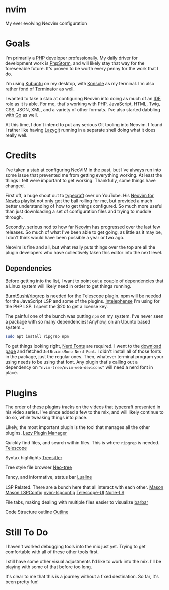 # nvim
My ever evolving Neovim configuration
# Goals
I'm primarily a [PHP](https://www.php.net) developer professionally.  My daily driver for development work is [PhpStorm](https://www.jetbrains.com/phpstorm/), and will likely stay that way for the foreseeable future.  It's proven to be worth every penny for the work that I do.

I'm using [Kubuntu](https://kubuntu.org/) on my desktop, with [Konsole](https://konsole.kde.org/) as my terminal.  I'm also rather fond of [Terminator](https://gnome-terminator.org/) as well.

I wanted to take a stab at configuring Neovim into doing as much of an [IDE](https://en.wikipedia.org/wiki/Integrated_development_environment) role as it is able.  For me, that's working with PHP, JavaScript, HTML, Twig, CSS, JSON, XML, and a variety of other formats.  I've also started dabbling with [Go](https://go.dev/) as well.

At this time, I don't intend to put any serious Git tooling into Neovim.  I found I rather like having [Lazygit](https://github.com/jesseduffield/lazygit) running in a separate shell doing what it does really well.
# Credits
I've taken a stab at configuring NeoVIM in the past, but I've always run into some issue that prevented me from getting everything working.  At least the things I felt were important to get working.  Thankfully, some things have changed.

First off, a huge shout out to [typecraft](https://www.youtube.com/@typecraft_dev) over on YouTube.  His [Neovim for Newbs](https://www.youtube.com/playlist?list=PLsz00TDipIffreIaUNk64KxTIkQaGguqn) playlist not only got the ball rolling for me, but provided a much better understanding of how to get things configured.  So much more useful than just downloading a set of configuration files and trying to muddle through.

Secondly, serious nod to how far [Neovim](https://neovim.io/) has progressed over the last few releases.  So much of what I've been able to get going, as little as it may be, I don't think would have been possible a year or two ago.

Neovim is fine and all, but what really puts things over the top are all the plugin developers who have collectively taken this editor into the next level.
## Dependencies
Before getting into the list, I want to point out a couple of dependencies that a Linux system will likely need in order to get things running.

[BurntSushi/ripgrep](https://github.com/BurntSushi/ripgrep) is needed for the Telescope plugin.
[npm](https://www.npmjs.com/) will be needed for the JavaScript LSP and some of the plugins.
[Intelephense](https://intelephense.com/) I'm using for the PHP LSP.  I spent the $20 to get a license key.

The painful one of the bunch was putting `npm` on my system.  I've never seen a package with so many dependencies!  Anyhow, on an Ubuntu based system...
```bash
sudo apt install ripgrep npm
```

To get things looking right, [Nerd Fonts](https://www.nerdfonts.com/) are required.  I went to the [download page](https://www.nerdfonts.com/font-downloads) and fetched `JetBrainsMono Nerd Font`.  I didn't install all of those fonts in the package, just the regular ones.  Then, whatever terminal program your using needs to be using that font.  Any plugin that's calling out a dependency on `"nvim-tree/nvim-web-devicons"` will need a nerd font in place.
# Plugins
The order of these plugins tracks on the videos that [typecraft](https://www.youtube.com/playlist?list=PLsz00TDipIffreIaUNk64KxTIkQaGguqn) presented in his video series.  I've since added a few to the mix, and will likely continue to do so, while tweaking things into place.

Likely, the most important plugin is the tool that manages all the other plugins.
[Lazy Plugin Manager](https://github.com/folke/lazy.nvim)

Quickly find files, and search within files.  This is where `ripgrep` is needed.
[Telescope](https://github.com/nvim-telescope/telescope.nvim)

Syntax highlights
[Treesitter](https://github.com/nvim-treesitter/nvim-treesitter)

Tree style file browser
[Neo-tree](https://github.com/nvim-neo-tree/neo-tree.nvim)

Fancy, and informative, status bar
[Lualine](https://github.com/nvim-lualine/lualine.nvim)

LSP Related.  There are a bunch here that all interact with each other.
[Mason](https://github.com/williamboman/mason.nvim)
[Mason LSPConfig](https://github.com/williamboman/mason-lspconfig.nvim)
[nvim-lspconfig](https://github.com/neovim/nvim-lspconfig)
[Telescope-UI](https://github.com/nvim-telescope/telescope-ui-select.nvim)
[None-LS](https://github.com/nvimtools/none-ls.nvim)

File tabs, making dealing with multiple files easier to visualize
[barbar](https://github.com/romgrk/barbar.nvim)

Code Structure outline
[Outline](https://github.com/hedyhli/outline.nvim)

# Still To Do
I haven't worked debugging tools into the mix just yet.  Trying to get comfortable with all of these other tools first.

I still have some other visual adjustments I'd like to work into the mix.  I'll be playing with some of that before too long.

It's clear to me that this is a journey without a fixed destination.  So far, it's been pretty fun!
